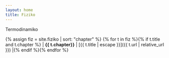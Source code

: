 ```yaml
---
layout: home
title: Fiziko
---
```


<!-- alternativa nomo korpoj kaj movoj?-->

<style>
    table td {
        border: none !important;
    }
    table tr {
        background-color: inherit !important;
    }
</style>

Termodinamiko

{% assign fiz = site.fiziko | sort: "chapter" %}
{% for t in fiz %}{% if t.title and t.chapter %}
| **{{ t.chapter}}** | [{{ t.title | escape }}]({{ t.url | relative_url }}) |{% endif %}{% endfor %}

